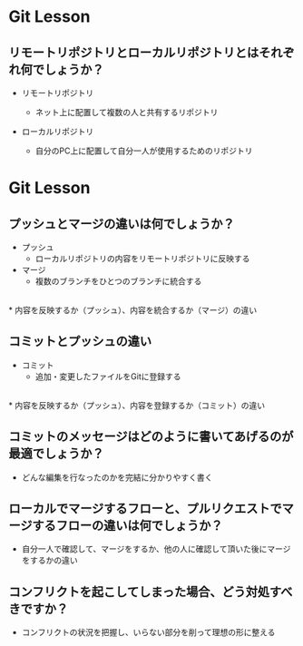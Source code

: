 # Git Lesson

## リモートリポジトリとローカルリポジトリとはそれぞれ何でしょうか？
* リモートリポジトリ
  * ネット上に配置して複数の人と共有するリポジトリ

* ローカルリポジトリ
  * 自分のPC上に配置して自分一人が使用するためのリポジトリ
# Git Lesson


## プッシュとマージの違いは何でしょうか？
* プッシュ
  * ローカルリポジトリの内容をリモートリポジトリに反映する
* マージ
  * 複数のブランチをひとつのブランチに統合する
<br>
* 内容を反映するか（プッシュ）、内容を統合するか（マージ）の違い


## コミットとプッシュの違い
* コミット
  * 追加・変更したファイルをGitに登録する
<br>
* 内容を反映するか（プッシュ）、内容を登録するか（コミット）の違い


## コミットのメッセージはどのように書いてあげるのが最適でしょうか？

* どんな編集を行なったのかを完結に分かりやすく書く


## ローカルでマージするフローと、プルリクエストでマージするフローの違いは何でしょうか？

* 自分一人で確認して、マージをするか、他の人に確認して頂いた後にマージをするかの違い


## コンフリクトを起こしてしまった場合、どう対処すべきですか？

* コンフリクトの状況を把握し、いらない部分を削って理想の形に整える



